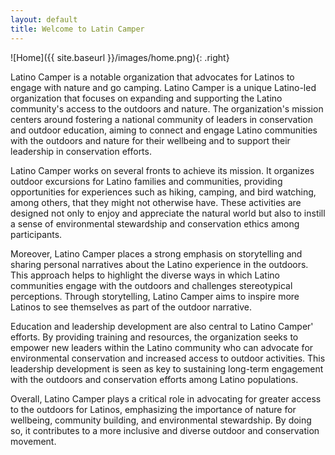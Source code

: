 ```yaml
---
layout: default
title: Welcome to Latin Camper
---
```


![Home]({{ site.baseurl }}/images/home.png){: .right}

Latino Camper is a notable organization that advocates for Latinos to engage with nature and go camping. Latino Camper is a unique Latino-led organization that focuses on expanding and supporting the Latino community's access to the outdoors and nature. The organization's mission centers around fostering a national community of leaders in conservation and outdoor education, aiming to connect and engage Latino communities with the outdoors and nature for their wellbeing and to support their leadership in conservation efforts.

Latino Camper works on several fronts to achieve its mission. It organizes outdoor excursions for Latino families and communities, providing opportunities for experiences such as hiking, camping, and bird watching, among others, that they might not otherwise have. These activities are designed not only to enjoy and appreciate the natural world but also to instill a sense of environmental stewardship and conservation ethics among participants.

Moreover, Latino Camper places a strong emphasis on storytelling and sharing personal narratives about the Latino experience in the outdoors. This approach helps to highlight the diverse ways in which Latino communities engage with the outdoors and challenges stereotypical perceptions. Through storytelling, Latino Camper aims to inspire more Latinos to see themselves as part of the outdoor narrative.

Education and leadership development are also central to Latino Camper' efforts. By providing training and resources, the organization seeks to empower new leaders within the Latino community who can advocate for environmental conservation and increased access to outdoor activities. This leadership development is seen as key to sustaining long-term engagement with the outdoors and conservation efforts among Latino populations.

Overall, Latino Camper plays a critical role in advocating for greater access to the outdoors for Latinos, emphasizing the importance of nature for wellbeing, community building, and environmental stewardship. By doing so, it contributes to a more inclusive and diverse outdoor and conservation movement.
